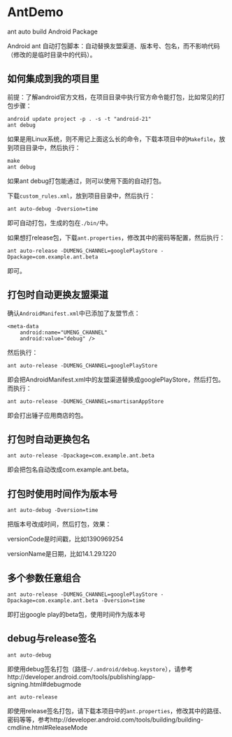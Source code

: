 AntDemo
=======

ant auto build Android Package

Android ant 自动打包脚本：自动替换友盟渠道、版本号、包名，而不影响代码（修改的是临时目录中的代码）。


如何集成到我的项目里
--------------------

前提：了解android官方文档，在项目目录中执行官方命令能打包，比如常见的打包步骤：

    android update project -p . -s -t "android-21"
    ant debug

如果是用Linux系统，则不用记上面这么长的命令，下载本项目中的`Makefile`，放到项目目录中，然后执行：

    make
    ant debug

如果ant debug打包能通过，则可以使用下面的自动打包。

下载`custom_rules.xml`，放到项目目录中，然后执行：

    ant auto-debug -Dversion=time

即可自动打包，生成的包在`./bin/`中。

如果想打release包，下载`ant.properties`，修改其中的密码等配置，然后执行：

    ant auto-release -DUMENG_CHANNEL=googlePlayStore -Dpackage=com.example.ant.beta

即可。


打包时自动更换友盟渠道
----------------------

确认`AndroidManifest.xml`中已添加了友盟节点：

    <meta-data
        android:name="UMENG_CHANNEL"
        android:value="debug" />

然后执行：

    ant auto-release -DUMENG_CHANNEL=googlePlayStore

即会把AndroidManifest.xml中的友盟渠道替换成googlePlayStore，然后打包。而执行：

    ant auto-release -DUMENG_CHANNEL=smartisanAppStore

即会打出锤子应用商店的包。


打包时自动更换包名
------------------

    ant auto-release -Dpackage=com.example.ant.beta

即会把包名自动改成com.example.ant.beta。


打包时使用时间作为版本号
------------------

    ant auto-debug -Dversion=time

把版本号改成时间，然后打包，效果：

versionCode是时间戳，比如1390969254

versionName是日期，比如14.1.29.1220


多个参数任意组合
------------

    ant auto-release -DUMENG_CHANNEL=googlePlayStore -Dpackage=com.example.ant.beta -Dversion=time

即打出google play的beta包，使用时间作为版本号


debug与release签名
------------------

    ant auto-debug

即使用debug签名打包（路径`~/.android/debug.keystore`），请参考http://developer.android.com/tools/publishing/app-signing.html#debugmode

    ant auto-release

即使用release签名打包，请下载本项目中的`ant.properties`，修改其中的路径、密码等等，参考http://developer.android.com/tools/building/building-cmdline.html#ReleaseMode
